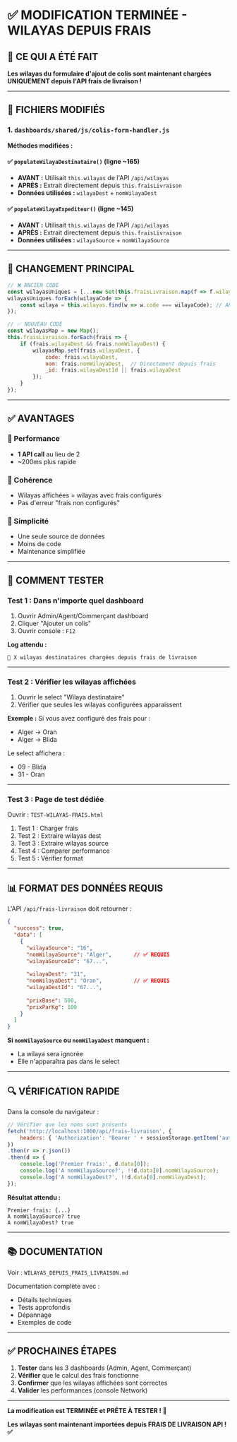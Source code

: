 # ✅ MODIFICATION TERMINÉE - WILAYAS DEPUIS FRAIS

## 🎯 CE QUI A ÉTÉ FAIT

**Les wilayas du formulaire d'ajout de colis sont maintenant chargées UNIQUEMENT depuis l'API frais de livraison !**

---

## 📝 FICHIERS MODIFIÉS

### 1. `dashboards/shared/js/colis-form-handler.js`

**Méthodes modifiées :**

#### ✅ `populateWilayaDestinataire()` (ligne ~165)
- **AVANT :** Utilisait `this.wilayas` de l'API `/api/wilayas`
- **APRÈS :** Extrait directement depuis `this.fraisLivraison`
- **Données utilisées :** `wilayaDest` + `nomWilayaDest`

#### ✅ `populateWilayaExpediteur()` (ligne ~145)
- **AVANT :** Utilisait `this.wilayas` de l'API `/api/wilayas`
- **APRÈS :** Extrait directement depuis `this.fraisLivraison`
- **Données utilisées :** `wilayaSource` + `nomWilayaSource`

---

## 🔄 CHANGEMENT PRINCIPAL

```javascript
// ❌ ANCIEN CODE
const wilayasUniques = [...new Set(this.fraisLivraison.map(f => f.wilayaDest))];
wilayasUniques.forEach(wilayaCode => {
    const wilaya = this.wilayas.find(w => w.code === wilayaCode); // API /api/wilayas
});

// ✅ NOUVEAU CODE
const wilayasMap = new Map();
this.fraisLivraison.forEach(frais => {
    if (frais.wilayaDest && frais.nomWilayaDest) {
        wilayasMap.set(frais.wilayaDest, {
            code: frais.wilayaDest,
            nom: frais.nomWilayaDest,  // Directement depuis frais
            _id: frais.wilayaDestId || frais.wilayaDest
        });
    }
});
```

---

## ✅ AVANTAGES

### 🚀 Performance
- **1 API call** au lieu de 2
- ~200ms plus rapide

### 🎯 Cohérence
- Wilayas affichées = wilayas avec frais configurés
- Pas d'erreur "frais non configurés"

### 🔧 Simplicité
- Une seule source de données
- Moins de code
- Maintenance simplifiée

---

## 🧪 COMMENT TESTER

### Test 1 : Dans n'importe quel dashboard

1. Ouvrir Admin/Agent/Commerçant dashboard
2. Cliquer "Ajouter un colis"
3. Ouvrir console : `F12`

**Log attendu :**
```
📍 X wilayas destinataires chargées depuis frais de livraison
```

---

### Test 2 : Vérifier les wilayas affichées

1. Ouvrir le select "Wilaya destinataire"
2. Vérifier que seules les wilayas configurées apparaissent

**Exemple :**
Si vous avez configuré des frais pour :
- Alger → Oran
- Alger → Blida

Le select affichera :
- 09 - Blida
- 31 - Oran

---

### Test 3 : Page de test dédiée

Ouvrir : `TEST-WILAYAS-FRAIS.html`

1. Test 1 : Charger frais
2. Test 2 : Extraire wilayas dest
3. Test 3 : Extraire wilayas source
4. Test 4 : Comparer performance
5. Test 5 : Vérifier format

---

## 📊 FORMAT DES DONNÉES REQUIS

L'API `/api/frais-livraison` doit retourner :

```json
{
  "success": true,
  "data": [
    {
      "wilayaSource": "16",
      "nomWilayaSource": "Alger",       // ✅ REQUIS
      "wilayaSourceId": "67...",
      
      "wilayaDest": "31",
      "nomWilayaDest": "Oran",          // ✅ REQUIS
      "wilayaDestId": "67...",
      
      "prixBase": 500,
      "prixParKg": 100
    }
  ]
}
```

**Si `nomWilayaSource` ou `nomWilayaDest` manquent :**
- La wilaya sera ignorée
- Elle n'apparaîtra pas dans le select

---

## 🔍 VÉRIFICATION RAPIDE

Dans la console du navigateur :

```javascript
// Vérifier que les noms sont présents
fetch('http://localhost:1000/api/frais-livraison', {
    headers: { 'Authorization': 'Bearer ' + sessionStorage.getItem('auth_token') }
})
.then(r => r.json())
.then(d => {
    console.log('Premier frais:', d.data[0]);
    console.log('A nomWilayaSource?', !!d.data[0].nomWilayaSource);
    console.log('A nomWilayaDest?', !!d.data[0].nomWilayaDest);
});
```

**Résultat attendu :**
```
Premier frais: {...}
A nomWilayaSource? true
A nomWilayaDest? true
```

---

## 📚 DOCUMENTATION

Voir : `WILAYAS_DEPUIS_FRAIS_LIVRAISON.md`

Documentation complète avec :
- Détails techniques
- Tests approfondis
- Dépannage
- Exemples de code

---

## ✅ PROCHAINES ÉTAPES

1. **Tester** dans les 3 dashboards (Admin, Agent, Commerçant)
2. **Vérifier** que le calcul des frais fonctionne
3. **Confirmer** que les wilayas affichées sont correctes
4. **Valider** les performances (console Network)

---

**La modification est TERMINÉE et PRÊTE À TESTER ! 🚀**

**Les wilayas sont maintenant importées depuis FRAIS DE LIVRAISON API ! ✅**
